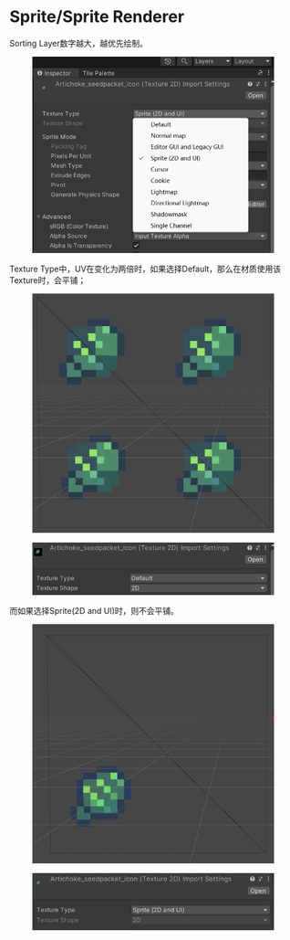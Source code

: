 # Sprite/Sprite Renderer

Sorting Layer数字越大，越优先绘制。

<figure><img src="../../.gitbook/assets/image (21).png" alt=""><figcaption></figcaption></figure>

Texture Type中，UV在变化为两倍时，如果选择Default，那么在材质使用该Texture时，会平铺；

<figure><img src="../../.gitbook/assets/image (23).png" alt=""><figcaption></figcaption></figure>



<figure><img src="../../.gitbook/assets/image (24).png" alt=""><figcaption></figcaption></figure>

而如果选择Sprite(2D and UI)时，则不会平铺。

<figure><img src="../../.gitbook/assets/image (22).png" alt=""><figcaption></figcaption></figure>

<figure><img src="../../.gitbook/assets/image (25).png" alt=""><figcaption></figcaption></figure>
